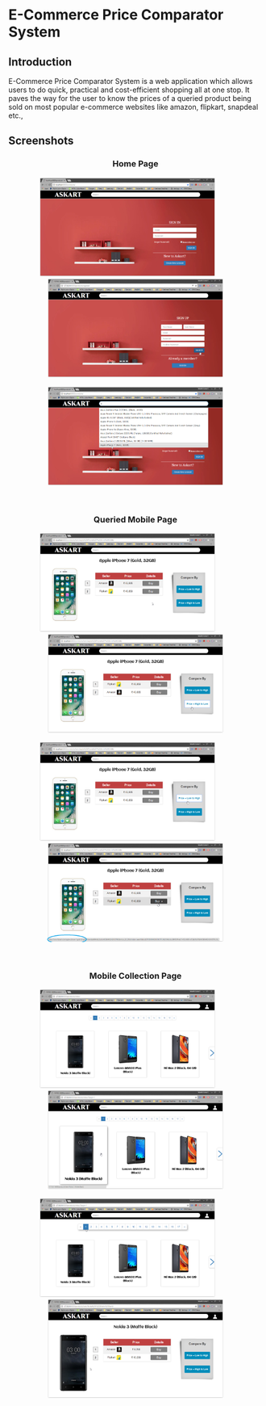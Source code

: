 # E-Commerce Price Comparator System

## Introduction

E-Commerce Price Comparator System is a web application which allows users to do quick, practical and cost-efficient shopping all at one stop. It paves the way for the user to know the prices of a queried product being sold on  most popular e-commerce websites like amazon, flipkart, snapdeal etc.,

## Screenshots

<h3 align="center">Home Page</h3>

<p align="center"><img src="assets/one.PNG" alt="home page" width="350" height="197">&nbsp;&nbsp;&nbsp;&nbsp;&nbsp;&nbsp;&nbsp;&nbsp;<img src="assets/two.PNG" alt="home page" width="350" height="197"></p>

<p align="center"><img src="assets/three.PNG" alt="home page" width="350" height="197"></p><br/>

<h3 align="center">Queried Mobile Page</h3>

<p align="center"><img src="assets/four-1.PNG" alt="home page" width="350" height="197">&nbsp;&nbsp;&nbsp;&nbsp;&nbsp;&nbsp;&nbsp;&nbsp;<img src="assets/seven.PNG" alt="home page" width="350" height="197"></p>

<p align="center"><img src="assets/six.PNG" alt="home page" width="350" height="197">&nbsp;&nbsp;&nbsp;&nbsp;&nbsp;&nbsp;&nbsp;&nbsp;<img src="assets/four-2.png" alt="home page" width="350" height="197"></p><br/>

<h3 align="center">Mobile Collection Page</h3>

<p align="center"><img src="assets/nine.PNG" alt="home page" width="350" height="197">&nbsp;&nbsp;&nbsp;&nbsp;&nbsp;&nbsp;&nbsp;&nbsp;<img src="assets/ten.PNG" alt="home page" width="350" height="197"></p>

<p align="center"><img src="assets/eleven.PNG" alt="home page" width="350" height="197">&nbsp;&nbsp;&nbsp;&nbsp;&nbsp;&nbsp;&nbsp;&nbsp;<img src="assets/twelve.PNG" alt="home page" width="350" height="197"></p><br/>